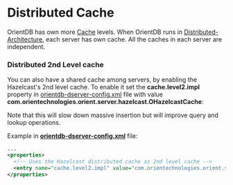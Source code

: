 # Distributed Cache

OrientDB has own more [Cache](Caching.md) levels. When OrientDB runs in [Distributed-Architecture](Distributed-Architecture.md), each server has own cache. All the caches in each server are independent.

### Distributed 2nd Level cache

You can also have a shared cache among servers, by enabling the Hazelcast's 2nd level cache. To enable it set the **cache.level2.impl** property in [orientdb-dserver-config.xml](Distributed-Configuration.md#orientdb-dserver-configxml) file with value **com.orientechnologies.orient.server.hazelcast.OHazelcastCache**:

Note that this will slow down massive insertion but will improve query and lookup operations.

Example in **[orientdb-dserver-config.xml](Distributed-Configuration.md#orientdb-dserver-configxml)** file:
```xml
...
<properties>
  <!-- Uses the Hazelcast distributed cache as 2nd level cache -->
  <entry name="cache.level2.impl" value="com.orientechnologies.orient.server.hazelcast.OHazelcastCache" />
</properties>
```
